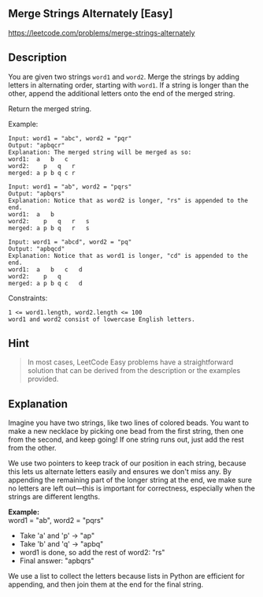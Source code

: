 ## Merge Strings Alternately [Easy]
https://leetcode.com/problems/merge-strings-alternately

## Description

You are given two strings `word1` and `word2`. Merge the strings by adding letters in alternating order, starting with `word1`. If a string is longer than the other, append the additional letters onto the end of the merged string.

Return the merged string.

Example:
```
Input: word1 = "abc", word2 = "pqr"
Output: "apbqcr"
Explanation: The merged string will be merged as so:
word1:  a   b   c
word2:    p   q   r
merged: a p b q c r

Input: word1 = "ab", word2 = "pqrs"
Output: "apbqrs"
Explanation: Notice that as word2 is longer, "rs" is appended to the end.
word1:  a   b 
word2:    p   q   r   s
merged: a p b q   r   s

Input: word1 = "abcd", word2 = "pq"
Output: "apbqcd"
Explanation: Notice that as word1 is longer, "cd" is appended to the end.
word1:  a   b   c   d
word2:    p   q 
merged: a p b q c   d
```

Constraints:
```
1 <= word1.length, word2.length <= 100
word1 and word2 consist of lowercase English letters.
```

## Hint

> In most cases, LeetCode Easy problems have a straightforward solution that can be derived from the description or the examples provided.

## Explanation

Imagine you have two strings, like two lines of colored beads. You want to make a new necklace by picking one bead from the first string, then one from the second, and keep going! If one string runs out, just add the rest from the other.

We use two pointers to keep track of our position in each string, because this lets us alternate letters easily and ensures we don't miss any. By appending the remaining part of the longer string at the end, we make sure no letters are left out—this is important for correctness, especially when the strings are different lengths.

**Example:**  
word1 = "ab", word2 = "pqrs"  
- Take 'a' and 'p' → "ap"
- Take 'b' and 'q' → "apbq"
- word1 is done, so add the rest of word2: "rs"
- Final answer: "apbqrs"

We use a list to collect the letters because lists in Python are efficient for appending, and then join them at the end for the final string.
